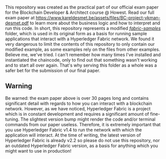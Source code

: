 This repository was created as the practical part of our official exam paper for the Blockchain Developer & Architect course @ Howest. Read our full exam paper at https://www.kareldesmet.be/assets/files/BC-project-ykman-desmet.pdf to learn more about the business logic and how to interpret and run this code.
In short, this repository represents a modified [*fabric-samples*](https://github.com/hyperledger/fabric-samples) folder, which is used in its original form as a basis for running sample applications that interact with a Hyperledger Fabric network. We found it very dangerous to limit the contents of this repository to only contain our modified example, as some examples rely on the files from other examples. Believe me, we've tried. I can't remember how many times I've installed and instantiated the chaincode, only to find out that something wasn't working and to start all over again. That's why serving this folder as a whole was a safer bet for the submission of our final paper.
## Warning
Be warned: the exam paper above is over 30 pages long and contains significant detail with regards to how you can interact with a blockchain network. However, as we have noticed, Hyperledger Fabric is a project which is in constant development and requires a significant amount of fine-tuning. The slightest version bump might render the code and/or terminal commands from our paper useless. Therefore, it is extremely important that you use Hyperledger Fabric v1.4 to run the network with which the application will interact. At the time of writing, the latest version of Hyperledger Fabric is already v2.2 so please do not use this repository, nor an outdated Hyperledger Fabric version, as a basis for anything which you might want to use in production!
